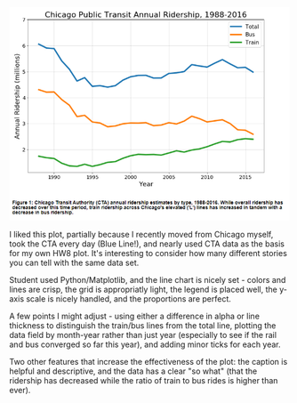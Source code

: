 ![Alt text](HW8_plot_ekh331.png)

I liked this plot, partially because I recently moved from Chicago myself, took the CTA every day (Blue Line!), and nearly used CTA data as the basis for my own HW8 plot. It's interesting to consider how many different stories you can tell with the same data set.

Student used Python/Matplotlib, and the line chart is nicely set - colors and lines are crisp, the grid is appropriatly light, the legend is placed well, the y-axis scale is nicely handled, and the proportions are perfect.

A few points I might adjust - using either a difference in alpha or line thickness to distinguish the train/bus lines from the total line, plotting the data field by month-year rather than just year (especially to see if the rail and bus converged so far this year), and adding minor ticks for each year.

Two other features that increase the effectiveness of the plot: the caption is helpful and descriptive, and the data has a clear "so what" (that the ridership has decreased while the ratio of train to bus rides is higher than ever).

